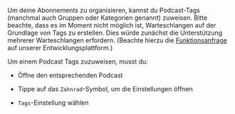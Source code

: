 Um deine Abonnements zu organisieren, kannst du Podcast-Tags (manchmal auch Gruppen oder Kategorien genannt) zuweisen. Bitte beachte, dass es im Moment nicht möglich ist, Warteschlangen auf der Grundlage von Tags zu erstellen. Dies würde zunächst die Unterstützung mehrerer Warteschlangen erfordern. (Beachte hierzu die [Funktionsanfrage](https://github.com/AntennaPod/AntennaPod/issues/2648) auf unserer Entwicklungsplattform.)

Um einem Podcast Tags zuzuweisen, musst du:

- Öffne den entsprechenden Podcast

- Tippe auf das `Zahnrad`-Symbol, um die Einstellungen öffnen

- `Tags`-Einstellung wählen
